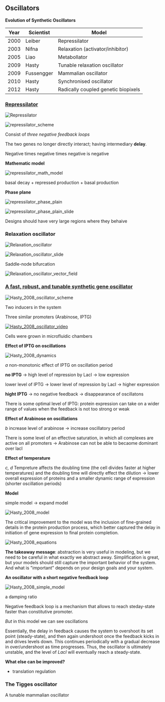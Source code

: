 ## Oscillators

**Evolution of Synthetic Oscillators**

|Year |Scientist   |Model                               |
|-----|------------|------------------------------------|
|2000 | Leiber     | Repressilator                      |
|2003 | Nifna      | Relaxation (activator/inhibitor)   |
|2005 | Liao       | Metabollator                       |
|2009 | Hasty      | Tunable relaxation oscillator      |
|2009 | Fussengger | Mammalian oscillator               |
|2010 | Hasty      | Synchronised oscillator            |
|2012 | Hasty      | Radically coupled genetic biopixels|

### [Repressilator](http://sci-hub.tw/10.1038/35002125)

![Repressilator](https://github.com/GreshnovaSasha/SynBio/blob/master/Oscillator.png)

![repressilator_scheme](https://github.com/GreshnovaSasha/SynBio/blob/master/repressilator.png)

Consist of *three negative feedback loops*

The two genes no longer directly interact; having intermediary **delay**. 

Negative times negative times negative is negative

**Mathematic model**

![repressilator_math_model](https://github.com/GreshnovaSasha/SynBio/blob/master/oscillator/repressilator_math_model.png)

basal decay + repressed production + basal production

**Phase plane**

![repressilator_phase_plain](https://github.com/GreshnovaSasha/SynBio/blob/master/oscillator/repressilator_phase_plane.png)

![repressilator_phase_plain_slide](https://github.com/GreshnovaSasha/SynBio/blob/master/oscillator/repressilator_phase_plain_slide.png)

Designs should have very large regions where they behaive

### Relaxation oscillator

![Relaxation_oscillator](https://github.com/GreshnovaSasha/SynBio/blob/master/oscillator/relaxation_oscillator_scheme.png)

![Relaxation_oscillator_slide](https://github.com/GreshnovaSasha/SynBio/blob/master/oscillator/relaxation_oscillator_slide.png)

Saddle-node bifurcation

![Relaxation_oscillator_vector_field](https://github.com/GreshnovaSasha/SynBio/blob/master/oscillator/relaxation_oscillator_vector_field.png)

### [A fast, robust, and tunable synthetic gene oscillator](http://sci-hub.tw/10.1038/nature07389)

![Hasty_2008_oscillator_scheme](https://github.com/GreshnovaSasha/SynBio/blob/master/oscillator/Hasty_2008_oscillator.png)

Two inducers in the system

Three similar promoters (Arabinose, IPTG)

[![Hasty_2008_oscillator_video](https://github.com/GreshnovaSasha/SynBio/blob/master/oscillator/Hasty_2008_oscillator_video.png)](https://youtu.be/4xicQrWkiKw)

Cells were grown in microfluidic chambers

**Effect of IPTG on oscillations**

![Hasty_2008_dynamics](https://github.com/GreshnovaSasha/SynBio/blob/master/oscillator/Hasty_2008_dynamics.png)

*a* non-monotonic effect of IPTG on oscillation period

**no IPTG** -> high level of repression by LacI -> low expression 

lower level of IPTG -> lower level of repression by LacI -> higher expression

**hight IPTG** -> no negative feedback -> disappearance of oscillatons

There is some optimal level of IPTG: protein expression can take on a wider range of values when the feedback is not too strong or weak

**Effect of Arabinose on oscillations**

*b* increase level of arabinose -> increase oscillatory period

There is some level of an effective saturation, in which all  complexes are active on all promoters -> Arabinose can not be able to becaome dominant over lacI

**Effect of temperature**

*c, d* Tempreture affects the doubling time (the cell divides faster at higher temperatures) and the doubling time will directly effect the dilution -> lower overall expression of proteins and a smaller dynamic range of expression (shorter oscillation periods)

**Model**

simple model -> expand model

![Hasty_2008_model](https://github.com/GreshnovaSasha/SynBio/blob/master/oscillator/Hasty_2008_model.png)

The critical improvement to the model was the inclusion of fine-grained details in the protein production process, which better captured the delay in initiation of gene expression to final protein completion. 

![Hasty_2008_equations](https://github.com/GreshnovaSasha/SynBio/blob/master/oscillator/Hasty_2008_equations.png)

**The takeaway message**: abstraction is very useful in modeling, but we need to be careful in what exactly we abstract away. Simplification is great, but your models should still capture the important behavior of the system. And what is "important" depends on your design goals and your system.

**An oscillator with a short negative feedback loop**

![Hasty_2008_simple_model](https://github.com/GreshnovaSasha/SynBio/blob/master/oscillator/Hasty_2008_simple_model.png)

a damping ratio

Negative feedback loop is a mechanism that allows to reach steday-state faster than constitutive promoter.

*But* in this model we can see oscillations

Essentially, the delay in feedback causes the system to overshoot its set point (steady-state), and then again undershoot once the feedback kicks in and drives levels down. This continues periodically with a gradual decrease in over/undershoot as time progresses. Thus, the oscillator is ultimately unstable, and the level of *LacI* will eventually reach a steady-state.

**What else can be improved?**
* translation regulation

### The Tigges oscillator

A tunable mammalian oscillator
